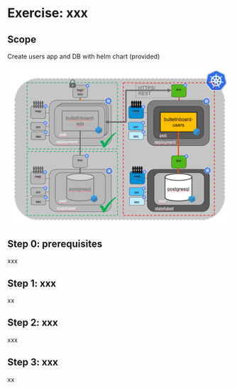 # Exercise: xxx


## Scope
Create users app and DB with helm chart (provided)


<img src="images/k8s-bulletinboard-target-picture-users-app-and-db-helm.png" width="800" />

## Step 0: prerequisites
xxx

## Step 1: xxx
xx

## Step 2: xxx
xxx


## Step 3: xxx
xx

